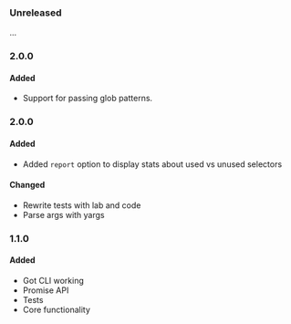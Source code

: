 ### Unreleased
...


### 2.0.0

#### Added
- Support for passing glob patterns.


### 2.0.0

#### Added
- Added `report` option to display stats about used vs unused selectors

#### Changed
- Rewrite tests with lab and code
- Parse args with yargs


### 1.1.0

#### Added
- Got CLI working
- Promise API
- Tests
- Core functionality
